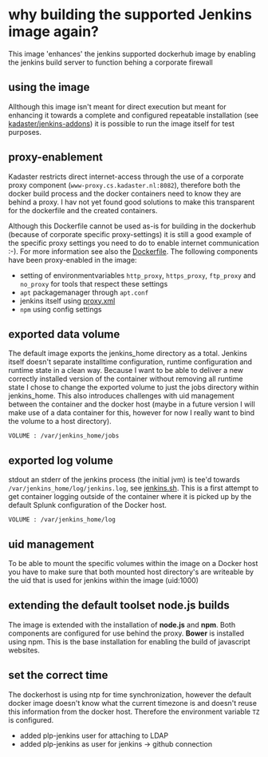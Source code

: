 # why building the supported Jenkins image again?
This image 'enhances' the jenkins supported dockerhub image by enabling the jenkins build server to function behing a corporate firewall

## using the image
Allthough this image isn't meant for direct execution but meant for enhancing it towards a complete and configured repeatable installation (see [kadaster/jenkins-addons](../jenkins-addons/README.md)) it is possible to run the image itself for test purposes.

## proxy-enablement
Kadaster restricts direct internet-access through the use of a corporate proxy component (`www-proxy.cs.kadaster.nl:8082`), therefore both the docker build process and the docker containers need to know they are behind a proxy. I hav not yet found good solutions to make this transparent for the dockerfile and the created containers.

Although this Dockerfile cannot be used as-is for building in the dockerhub (because of corporate specific proxy-settings) it is still a good example of the specific proxy settings you need to do to enable internet communication :-). For more information see also the [Dockerfile](Dockerfile).
The following components have been proxy-enabled in the image:

* setting of environmentvariables `http_proxy`, `https_proxy`, `ftp_proxy` and `no_proxy` for tools that respect these settings
* `apt` packagemanager through `apt.conf`
* jenkins itself using [proxy.xml](proxy.xml)
* `npm` using config settings

## exported data volume
The default image exports the jenkins_home directory as a total. Jenkins itself doesn't separate installtime configuration, runtime configuration and runtime state in a clean way. Because I want to be able to deliver a new correctly installed version of the container without removing all runtime state I chose to change the exported volume to just the jobs directory within jenkins_home.
This also introduces challenges with uid management between the container and the docker host (maybe in a future version I will make use of a data container for this, however for now I really want to bind the volume to a host directory).

`VOLUME : /var/jenkins_home/jobs` 

## exported log volume
stdout an stderr of the jenkins process (the initial jvm) is tee'd towards `/var/jenkins_home/log/jenkins.log`, see [jenkins.sh](jenkins.sh).
This is a first attempt to get container logging outside of the container where it is picked up by the default Splunk configuration of the Docker host.

`VOLUME : /var/jenkins_home/log` 

## uid management
To be able to mount the specific volumes within the image on a Docker host you have to make sure that both
mounted host directory's are writeable by the uid that is used for jenkins within the image (uid:1000)

## extending the default toolset node.js builds
The image is extended with the installation of **node.js** and **npm**. Both components are configured for use behind the proxy. **Bower** is installed using npm. This is the base installation for enabling the build of javascript websites.

## set the correct time
The dockerhost is using ntp for time synchronization, however the default docker image doesn't know what the current timezone is and doesn't reuse this information from the docker host. Therefore the environment variable `TZ` is configured.


* added plp-jenkins user for attaching to LDAP
* added plp-jenkins as user for jenkins -> github connection
